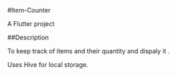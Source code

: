 #Item-Counter

A Flutter project

##Description

To keep track of items and their quantity and dispaly it .

Uses Hive for local storage.



